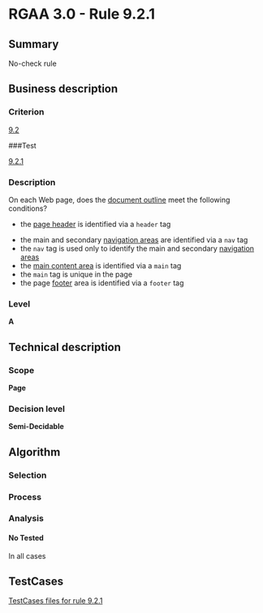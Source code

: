 # RGAA 3.0 -  Rule 9.2.1

## Summary

No-check rule

## Business description

### Criterion

[9.2](http://asqatasun.github.io/RGAA--3.0--EN/RGAA3.0_Criteria_English_version_v1.html#crit-9-2)

###Test

[9.2.1](http://asqatasun.github.io/RGAA--3.0--EN/RGAA3.0_Criteria_English_version_v1.html#test-9-2-1)

### Description
On each Web page, does
    the <a href="http://asqatasun.github.io/RGAA--3.0--EN/RGAA3.0_Glossary_English_version_v1.html#mDocumentOutline">document outline</a> meet the following conditions?
    <ul><li>the <a href="http://asqatasun.github.io/RGAA--3.0--EN/RGAA3.0_Glossary_English_version_v1.html#PageHeader">page header</a> is identified
   via a <code>header</code> tag</li>
  <li>the main and secondary <a href="http://asqatasun.github.io/RGAA--3.0--EN/RGAA3.0_Glossary_English_version_v1.html#mMenuNav">navigation areas</a> are identified via a <code>nav</code> tag</li>
  <li>the <code>nav</code> tag is used only to identify
   the main and secondary <a href="http://asqatasun.github.io/RGAA--3.0--EN/RGAA3.0_Glossary_English_version_v1.html#mMenuNav">navigation areas</a></li>
  <li>the <a href="http://asqatasun.github.io/RGAA--3.0--EN/RGAA3.0_Glossary_English_version_v1.html#mMain">main content area</a> is identified
   via a <code>main</code> tag</li>
  <li>the <code>main</code> tag is unique in the page</li>
  <li>the page <a href="http://asqatasun.github.io/RGAA--3.0--EN/RGAA3.0_Glossary_English_version_v1.html#mFooter">footer</a> area is identified
   via a <code>footer</code> tag</li>
    </ul> 


### Level

**A**

## Technical description

### Scope

**Page**

### Decision level

**Semi-Decidable**

## Algorithm

### Selection

### Process

### Analysis

#### No Tested 

In all cases



##  TestCases 

[TestCases files for rule 9.2.1](https://github.com/Asqatasun/Asqatasun/tree/master/rules/rules-rgaa3.0/src/test/resources/testcases/rgaa30/Rgaa30Rule090201/) 


